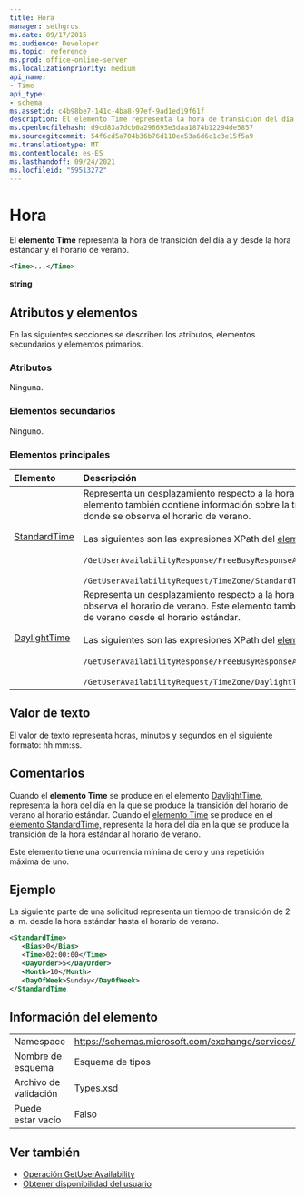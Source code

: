 ```yaml
---
title: Hora
manager: sethgros
ms.date: 09/17/2015
ms.audience: Developer
ms.topic: reference
ms.prod: office-online-server
ms.localizationpriority: medium
api_name:
- Time
api_type:
- schema
ms.assetid: c4b98be7-141c-4ba8-97ef-9ad1ed19f61f
description: El elemento Time representa la hora de transición del día a y desde la hora estándar y el horario de verano.
ms.openlocfilehash: d9cd83a7dcb0a296693e3daa1874b12294de5857
ms.sourcegitcommit: 54f6cd5a704b36b76d110ee53a6d6c1c3e15f5a9
ms.translationtype: MT
ms.contentlocale: es-ES
ms.lasthandoff: 09/24/2021
ms.locfileid: "59513272"
---
```

# <a name="time"></a>Hora

El **elemento Time** representa la hora de transición del día a y desde la hora estándar y el horario de verano. 
  
```xml
<Time>...</Time>
```

 **string**
## <a name="attributes-and-elements"></a>Atributos y elementos

En las siguientes secciones se describen los atributos, elementos secundarios y elementos primarios.
  
### <a name="attributes"></a>Atributos

Ninguna.
  
### <a name="child-elements"></a>Elementos secundarios

Ninguno.
  
### <a name="parent-elements"></a>Elementos principales

|**Elemento**|**Descripción**|
|:-----|:-----|
|[StandardTime](standardtime.md) <br/> | Representa un desplazamiento respecto a la hora universal coordinada (UTC) representada por el [elemento Bias (UTC).](bias-utc.md) Este elemento también contiene información sobre la transición a la hora estándar desde el horario de verano en las regiones donde se observa el horario de verano.  <br/><br/>  Las siguientes son las expresiones XPath del [elemento StandardTime:](standardtime.md) <br/> <br/>  `/GetUserAvailabilityResponse/FreeBusyResponseArray/FreeBusyResponse/FreeBusyView/WorkingHours/TimeZone/StandardTime`<br/> <br/>  `/GetUserAvailabilityRequest/TimeZone/StandardTime` <br/> |
|[DaylightTime](daylighttime.md) <br/> | Representa un desplazamiento respecto a la hora UTC representada por el elemento [Bias (UTC)](bias-utc.md) en las regiones donde se observa el horario de verano. Este elemento también contiene información sobre cuándo se produce la transición al horario de verano desde el horario estándar.  <br/><br/>  Las siguientes son las expresiones XPath del [elemento DaylightTime:](daylighttime.md)  <br/><br/>  `/GetUserAvailabilityResponse/FreeBusyResponseArray/FreeBusyResponse/FreeBusyView/WorkingHours/TimeZone/DaylightTime` <br/><br/>  `/GetUserAvailabilityRequest/TimeZone/DaylightTime` <br/> |
   
## <a name="text-value"></a>Valor de texto

El valor de texto representa horas, minutos y segundos en el siguiente formato: hh:mm:ss.
  
## <a name="remarks"></a>Comentarios

Cuando el **elemento Time** se produce en el elemento [DaylightTime,](daylighttime.md) representa la hora del día en la que se produce la transición del horario de verano al horario estándar. Cuando el [elemento Time](time.md) se produce en el [elemento StandardTime,](standardtime.md) representa la hora del día en la que se produce la transición de la hora estándar al horario de verano. 
  
Este elemento tiene una ocurrencia mínima de cero y una repetición máxima de uno.
  
## <a name="example"></a>Ejemplo

La siguiente parte de una solicitud representa un tiempo de transición de 2 a. m. desde la hora estándar hasta el horario de verano.
  
```xml
<StandardTime>
   <Bias>0</Bias>
   <Time>02:00:00</Time>
   <DayOrder>5</DayOrder>
   <Month>10</Month>
   <DayOfWeek>Sunday</DayOfWeek>
</StandardTime
```

## <a name="element-information"></a>Información del elemento

|||
|:-----|:-----|
|Namespace  <br/> |https://schemas.microsoft.com/exchange/services/2006/types  <br/> |
|Nombre de esquema  <br/> |Esquema de tipos  <br/> |
|Archivo de validación  <br/> |Types.xsd  <br/> |
|Puede estar vacío  <br/> |Falso  <br/> |
   
## <a name="see-also"></a>Ver también

- [Operación GetUserAvailability](getuseravailability-operation.md)
- [Obtener disponibilidad del usuario](https://msdn.microsoft.com/library/d4133fcb-9b0f-4e6b-aadf-a389da83516a%28Office.15%29.aspx)

